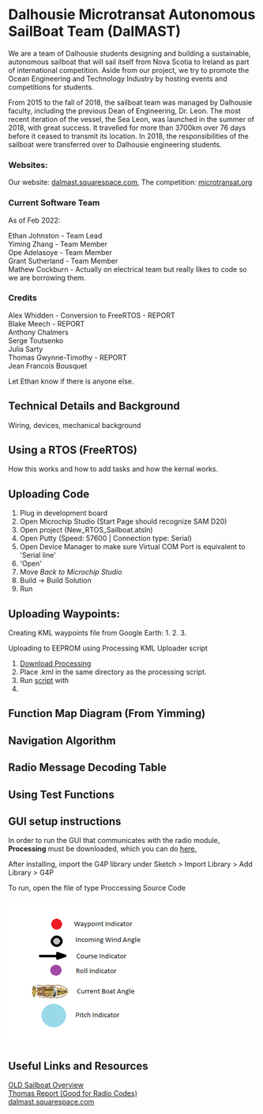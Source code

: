 # Dalhousie Microtransat Autonomous SailBoat Team (DalMAST)
We are a team of Dalhousie students designing and building a sustainable, autonomous sailboat that will sail itself from Nova Scotia to Ireland as part of international competition. Aside from our project, we try to promote the Ocean Engineering and Technology Industry by hosting events and competitions for students.

From 2015 to the fall of 2018, the sailboat team was managed by Dalhousie faculty, including the previous Dean of Engineering, Dr. Leon. The most recent iteration of the vessel, the Sea Leon, was launched in the summer of 2018, with great success. It travelled for more than 3700km over 76 days before it ceased to transmit its location. In 2018, the responsibilities of the sailboat were transferred over to Dalhousie engineering students.

### Websites: 
Our website: [dalmast.squarespace.com](https://dalmast.squarespace.com), The competition: [microtransat.org](https://www.microtransat.org/)

### Current Software Team
As of Feb 2022:

Ethan Johnston - Team Lead  
Yiming Zhang - Team Member  
Ope Adelasoye - Team Member  
Grant Sutherland - Team Member  
Mathew Cockburn - Actually on electrical team but really likes to code so we are borrowing them.

### Credits

Alex Whidden - Conversion to FreeRTOS - REPORT  
Blake Meech  - REPORT  
Anthony Chalmers  
Serge Toutsenko  
Julia Sarty  
Thomas Gwynne-Timothy  - REPORT  
Jean Francois Bousquet  

Let Ethan know if there is anyone else.

## Technical Details and Background

Wiring, devices, mechanical background

## Using a RTOS (FreeRTOS)

How this works and how to add tasks and how the kernal works.

## Uploading Code

1. Plug in development board  
2. Open Microchip Studio (Start Page should recognize SAM D20)  
4. Open project (New_RTOS_Sailboat.atsln)  
5. Open Putty (Speed: 57600 | Connection type: Serial)  
6. Open Device Manager to make sure Virtual COM Port is equivalent to 'Serial line'  
7. 'Open'
8. Move *Back to Microchip Studio*   
9. Build -> Build Solution  
11. Run  

## Uploading Waypoints:

Creating KML waypoints file from Google Earth:
1. 
2. 
3. 


Uploading to EEPROM using Processing KML Uploader script
1. [Download Processing](https://processing.org/download)
2. Place .kml in the same directory as the processing script.  
3. Run [script]() with 
4.

## Function Map Diagram (From Yimming)

## Navigation Algorithm

## Radio Message Decoding Table

## Using Test Functions

## GUI setup instructions 
In order to run the GUI that communicates with the radio module, **Processing** must be downloaded,
which you can do [here.](https://processing.org/download/)

After installing, import the G4P library under Sketch > Import Library > Add Library > G4P

To run, open the file of type Proccessing Source Code

![Legend](GUI_Legend.png "GUI Legend")

## Useful Links and Resources

[OLD Sailboat Overview](Sailboat_Docs/presentation/sailboat_overview.pptx)  
[Thomas Report (Good for Radio Codes)](Sailboat_Docs/report/master.pdf)  
[dalmast.squarespace.com](https://dalmast.squarespace.com)  
